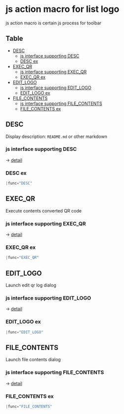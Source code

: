 # js action macro for list logo

js action macro is certain js process for toolbar

Table
-----------------
<!-- vim-markdown-toc GFM -->
* [DESC](#desc)
  * [js interface supporting DESC](#js-interface-supporting-desc)
  * [DESC ex](#desc-ex)
* [EXEC_QR](#exec_qr)
  * [js interface supporting EXEC_QR](#js-interface-supporting-exec_qr)
  * [EXEC_QR ex](#exec_qr-ex)
* [EDIT_LOGO](#edit_logo)
  * [js interface supporting EDIT_LOGO](#js-interface-supporting-edit_logo)
  * [EDIT_LOGO ex](#edit_logo-ex)
* [FILE_CONTENTS](#file_contents)
  * [js interface supporting FILE_CONTENTS](#js-interface-supporting-file_contents)
  * [FILE_CONTENTS ex](#file_contents-ex)

## DESC

Display description: `README.md` or other markdown

### js interface supporting DESC

-> [detail](https://github.com/puutaro/CommandClick/blob/master/md/developer/js_interface/functions/list_index/JsDesc/show_S.md)

### DESC ex

```js.js
|func="DESC"
```

## EXEC_QR

Execute contents converted QR code

### js interface supporting EXEC_QR

-> [detail](https://github.com/puutaro/CommandClick/blob/master/md/developer/js_interface/functions/qr/JsExecQr/exec_S.md)


### EXEC_QR ex

```js.js
|func="EXEC_QR"
```

## EDIT_LOGO

Launch edit qr log dialog

### js interface supporting EDIT_LOGO

-> [detail](https://github.com/puutaro/CommandClick/blob/master/md/developer/js_interface/functions/qr/JsQrLogoEdit/edit_S.md)

### EDIT_LOGO ex

```js.js
|func="EDIT_LOGO"
```

## FILE_CONTENTS

Launch file contents dialog

### js interface supporting FILE_CONTENTS

-> [detail](/home/xbabu/Desktop/share/android/CommandClick/md/developer/js_interface/functions/dialog/JsDialog/textDialog_S.md)

### FILE_CONTENTS ex

```js.js
|func="FILE_CONTENTS"
```


